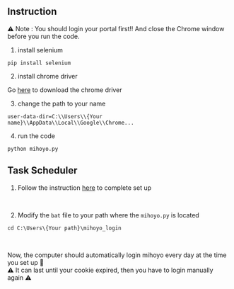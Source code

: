 ## Instruction
⚠️ Note : You should login your portal first!! And close the Chrome window before you run the code.
1. install selenium
```shell
pip install selenium
```

2. install chrome driver

Go <a href='https://chromedriver.chromium.org/downloads'>here</a> to download the chrome driver

3. change the path to your name

```shell
user-data-dir=C:\\Users\\{Your name}\\AppData\\Local\\Google\\Chrome...
```

4. run the code

```shell
python mihoyo.py
```

## Task Scheduler
1. Follow the instruction <a href="https://medium.com/coding-learning-sharing/windows-%E5%B7%A5%E4%BD%9C%E6%8E%92%E7%A8%8B-56989747a1ce">here</a> to complete set up

<br>

2. Modify the `bat` file to your path where the `mihoyo.py` is located
```shell
cd C:\Users\{Your path}\mihoyo_login
```

<br>

Now, the computer should automatically login mihoyo every day at the time you set up 🥳 \
⚠️ It can last until your cookie expired, then you have to login manually again ⚠️ 
